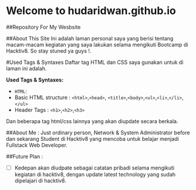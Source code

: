 # Welcome to hudaridwan.github.io

##Repository For My Wesbsite


##About This Site 
Ini adalah laman personal saya yang berisi tentang macam-macam kegiatan yang saya lakukan selama mengikuti Bootcamp di Hacktiv8. So stay stuned ya guys !. 

#Used Tags & Syntaxes 
Daftar tag HTML dan CSS saya gunakan untuk di laman ini adalah.

**Used Tags & Syntaxes:**  
* `HTML`:  
 * Basic HTML structure : `<html>`,`<head>`, `<title>`,`<body>`,`<ul>`,`<li>`,`</li>`,`</ul>`
 * Header Tags : `<h1>`,`<h2>`,`<h3>`

Dan beberapa tag html/css lainnya yang akan diupdate secara berkala. 


##About Me : 
Just ordinary person, Network & System Administrator before dan sekarang Student di Hacktiv8 yang mencoba untuk belajar menjadi Fullstack Web Developer. 

##Future Plan : 
- [ ] Kedepan akan diudpate sebagai catatan pribadi selama mengikuti kegiatan di hacktiv8, dengan update latest technology yang sudah dipelajari di hacktiv8. 

